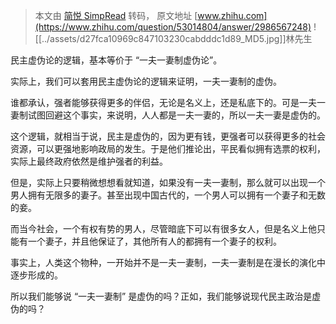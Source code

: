 > 本文由 [简悦 SimpRead](http://ksria.com/simpread/) 转码， 原文地址 [www.zhihu.com](https://www.zhihu.com/question/53014804/answer/2986567248) ![[../assets/d27fca10969c847103230cabdddc1d89_MD5.jpg]]林先生​

民主虚伪论的逻辑，基本等价于 “一夫一妻制虚伪论”。

实际上，我们可以套用民主虚伪论的逻辑来证明，一夫一妻制的虚伪。

谁都承认，强者能够获得更多的伴侣，无论是名义上，还是私底下的。可是一夫一妻制试图回避这个事实，来说明，人人都是一夫一妻的，所以一夫一妻是虚伪的。

这个逻辑，就相当于说，民主是虚伪的，因为更有钱，更强者可以获得更多的社会资源，可以更强地影响政局的发生。于是他们推论出，平民看似拥有选票的权利，实际上最终政府依然是维护强者的利益。

但是，实际上只要稍微想想看就知道，如果没有一夫一妻制，那么就可以出现一个男人拥有无限多的妻子。甚至出现中国古代的，一个男人可以拥有一个妻子和无数的妾。

而当今社会，一个有权有势的男人，尽管暗底下可以有很多女人，但是名义上他只能有一个妻子，并且他保证了，其他所有人的都拥有一个妻子的权利。

事实上，人类这个物种，一开始并不是一夫一妻制，一夫一妻制是在漫长的演化中逐步形成的。

所以我们能够说 “一夫一妻制” 是虚伪的吗？正如，我们能够说现代民主政治是虚伪的吗？